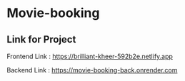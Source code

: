 ﻿# Movie-booking

 ## Link for Project

Frontend Link : https://brilliant-kheer-592b2e.netlify.app

Backend Link  : https://movie-booking-back.onrender.com
